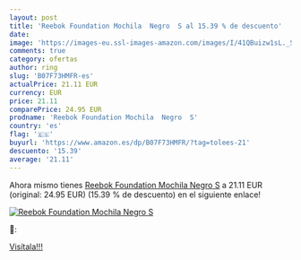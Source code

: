```yaml
---
layout: post
title: 'Reebok Foundation Mochila  Negro  S al 15.39 % de descuento'
date: 
image: 'https://images-eu.ssl-images-amazon.com/images/I/41QBuizw1sL._SL200_.jpg'
comments: true
category: ofertas
author: ring
slug: 'B07F73HMFR-es'
actualPrice: 21.11 EUR
currency: EUR
price: 21.11
comparePrice: 24.95 EUR
prodname: 'Reebok Foundation Mochila  Negro  S'
country: 'es'
flag: '🇪🇸'
buyurl: 'https://www.amazon.es/dp/B07F73HMFR/?tag=tolees-21'
descuento: '15.39'
average: '21.11'
---
```


Ahora mismo tienes [Reebok Foundation Mochila  Negro  S](https://www.amazon.es/dp/B07F73HMFR/?tag=tolees-21) a 21.11 EUR (original: 24.95 EUR) (15.39 %  de descuento) en el siguiente enlace!

[![Reebok Foundation Mochila  Negro  S](https://images-eu.ssl-images-amazon.com/images/I/41QBuizw1sL._SL200_.jpg)](https://www.amazon.es/dp/B07F73HMFR/?tag=tolees-21)

🔎:


[Visítala!!!](https://www.amazon.es/dp/B07F73HMFR/?tag=tolees-21)
